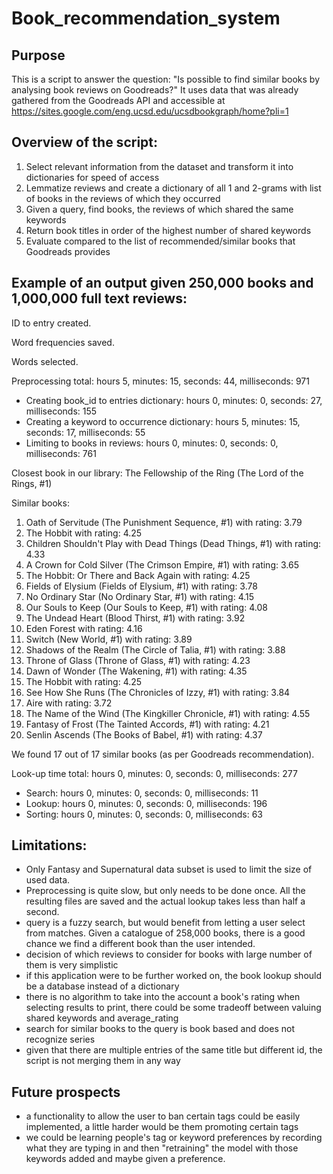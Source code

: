 # Book_recommendation_system

## Purpose
This is a script to answer the question: 
"Is possible to find similar books by analysing book reviews on Goodreads?"
It uses data that was already gathered from the Goodreads API and accessible
at https://sites.google.com/eng.ucsd.edu/ucsdbookgraph/home?pli=1

## Overview of the script:
1. Select relevant information from the dataset and transform it into dictionaries for speed of access
2. Lemmatize reviews and create a dictionary of all 1 and 2-grams with list of books in the reviews of which they occurred
3. Given a query, find books, the reviews of which shared the same keywords
4. Return book titles in order of the highest number of shared keywords
5. Evaluate compared to the list of recommended/similar books that Goodreads provides

## Example of an output given 250,000 books and 1,000,000 full text reviews: 

ID to entry created.

Word frequencies saved.

Words selected.

Preprocessing total: hours 5, minutes: 15, seconds: 44, milliseconds: 971 
- Creating book_id to entries dictionary: hours 0, minutes: 0, seconds: 27, milliseconds: 155 
- Creating a keyword to occurrence dictionary: hours 5, minutes: 15, seconds: 17, milliseconds: 55 
- Limiting to books in reviews: hours 0, minutes: 0, seconds: 0, milliseconds: 761 

Closest book in our library: The Fellowship of the Ring (The Lord of the Rings, #1)

Similar books:
1. Oath of Servitude (The Punishment Sequence, #1) with rating: 3.79
2. The Hobbit with rating: 4.25
3. Children Shouldn't Play with Dead Things (Dead Things, #1) with rating: 4.33
4. A Crown for Cold Silver (The Crimson Empire, #1) with rating: 3.65
5. The Hobbit: Or There and Back Again with rating: 4.25
6. Fields of Elysium (Fields of Elysium, #1) with rating: 3.78
7. No Ordinary Star (No Ordinary Star, #1) with rating: 4.15
8. Our Souls to Keep (Our Souls to Keep, #1) with rating: 4.08
9. The Undead Heart (Blood Thirst, #1) with rating: 3.92
10. Eden Forest with rating: 4.16
11. Switch (New World, #1) with rating: 3.89
12. Shadows of the Realm (The Circle of Talia, #1) with rating: 3.88
13. Throne of Glass (Throne of Glass, #1) with rating: 4.23
14. Dawn of Wonder (The Wakening, #1) with rating: 4.35
15. The Hobbit with rating: 4.25
16. See How She Runs (The Chronicles of Izzy, #1) with rating: 3.84
17. Aire with rating: 3.72
18. The Name of the Wind (The Kingkiller Chronicle, #1) with rating: 4.55
19. Fantasy of Frost (The Tainted Accords, #1) with rating: 4.21
20. Senlin Ascends (The Books of Babel, #1) with rating: 4.37

We found 17 out of 17 similar books (as per Goodreads recommendation).

Look-up time total: hours 0, minutes: 0, seconds: 0, milliseconds: 277 
- Search: hours 0, minutes: 0, seconds: 0, milliseconds: 11 
- Lookup: hours 0, minutes: 0, seconds: 0, milliseconds: 196 
- Sorting: hours 0, minutes: 0, seconds: 0, milliseconds: 63 

## Limitations:
- Only Fantasy and Supernatural data subset is used to limit the size of used data.
- Preprocessing is quite slow, but only needs to be done once. All the resulting files are saved and the actual lookup 
    takes less than half a second. 
- query is a fuzzy search, but would benefit from letting a user select from matches. Given a catalogue of 
    258,000 books, there is a good chance we find a different book than the user intended.
- decision of which reviews to consider for books with large number of them is very simplistic
- if this application were to be further worked on, the book lookup should be a database instead of a dictionary
- there is no algorithm to take into the account a book's rating when selecting results to print, there
    could be some tradeoff between valuing shared keywords and average_rating
- search for similar books to the query is book based and does not recognize series
- given that there are multiple entries of the same title but different id, the script is not merging them in any way

## Future prospects
- a functionality to allow the user to ban certain tags could be easily implemented, 
    a little harder would be them promoting certain tags
- we could be learning people's tag or keyword preferences by recording what they are 
    typing in and then "retraining" the model with those keywords added and maybe
    given a preference. 
